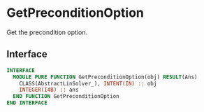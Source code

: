 # GetPreconditionOption

Get the precondition option.

## Interface

```fortran
INTERFACE
  MODULE PURE FUNCTION GetPreconditionOption(obj) RESULT(Ans)
    CLASS(AbstractLinSolver_), INTENT(IN) :: obj
    INTEGER(I4B) :: ans
  END FUNCTION GetPreconditionOption
END INTERFACE
```
